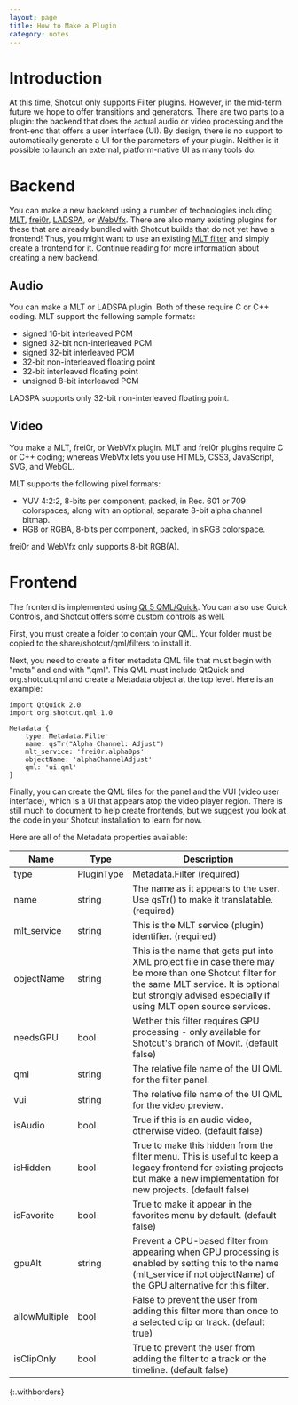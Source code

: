 ```yaml
---
layout: page
title: How to Make a Plugin
category: notes
---
```


Introduction
============

At this time, Shotcut only supports Filter plugins. However, in the mid-term
future we hope to offer transitions and generators. There are two parts to a
plugin: the backend that does the actual audio or video processing and the
front-end that offers a user interface (UI). By design, there is no support to
automatically generate a UI for the parameters of your plugin. Neither is it
possible to launch an external, platform-native UI as many tools do.

Backend
=======
You can make a new backend using a number of technologies including
[MLT](https://www.mltframework.org),
[frei0r](http://frei0r.dyne.org/codedoc/html/),
[LADSPA](https://en.wikipedia.org/w/index.php?title=LADSPA&oldid=696034724), or 
[WebVfx](https://www.mltframework.org/doxygen/webvfx/).
There are also many existing plugins for these
that are already bundled with Shotcut builds that do not yet have a frontend!
Thus, you might want to use an existing
[MLT filter](https://www.mltframework.org/bin/view/MLT/PluginsFilters)
and simply create a frontend for it. Continue reading for more information about
creating a new backend.

Audio
-----
You can make a MLT or LADSPA plugin. Both of these require C or C++ coding.
MLT support the following sample formats:

- signed 16-bit interleaved PCM
- signed 32-bit non-interleaved PCM
- signed 32-bit interleaved PCM
- 32-bit non-interleaved floating point
- 32-bit interleaved floating point
- unsigned 8-bit interleaved PCM

LADSPA supports only 32-bit non-interleaved floating point.

Video
-----
You make a MLT, frei0r, or WebVfx plugin. MLT and frei0r plugins require C or
C++ coding; whereas WebVfx lets you use HTML5, CSS3, JavaScript, SVG, and WebGL.

MLT supports the following pixel formats:

- YUV 4:2:2, 8-bits per component, packed, in Rec. 601 or 709 colorspaces; along
with an optional, separate 8-bit alpha channel bitmap.
- RGB or RGBA, 8-bits per component, packed, in sRGB colorspace.

frei0r and WebVfx only supports 8-bit RGB(A).

Frontend
========
The frontend is implemented using
[Qt 5 QML/Quick](http://doc.qt.io/qt-5/qtquick-index.html).
You can also use Quick Controls, and Shotcut offers some custom controls as well.

First, you must create a folder to contain your QML. Your folder must be copied
to the share/shotcut/qml/filters to install it.

Next, you need to create a filter metadata QML file that must begin with "meta"
and end with ".qml". This QML must include QtQuick and org.shotcut.qml and 
create a Metadata object at the top level. Here is an example:

    import QtQuick 2.0
    import org.shotcut.qml 1.0

    Metadata {
        type: Metadata.Filter
        name: qsTr("Alpha Channel: Adjust")
        mlt_service: 'frei0r.alpha0ps'
        objectName: 'alphaChannelAdjust'
        qml: 'ui.qml'
    }

Finally, you can create the QML files for the panel and the VUI (video user
interface), which is a UI that appears atop the video player region. There is
still much to document to help create frontends, but we suggest you look at the
code in your Shotcut installation to learn for now.

Here are all of the Metadata properties available:

| Name | Type | Description |
|------|------|-------------|
| type | PluginType | Metadata.Filter (required) |
| name | string | The name as it appears to the user. Use qsTr() to make it translatable. (required) |
| mlt_service | string | This is the MLT service (plugin) identifier. (required) |
| objectName | string | This is the name that gets put into XML project file in case there may be more than one Shotcut filter for the same MLT service. It is optional but strongly advised especially if using MLT open source services. |
| needsGPU | bool | Wether this filter requires GPU processing - only available for Shotcut's branch of Movit. (default false) |
| qml | string | The relative file name of the UI QML for the filter panel. |
| vui | string | The relative file name of the UI QML for the video preview. |
| isAudio | bool | True if this is an audio video, otherwise video. (default false) |
| isHidden | bool | True to make this hidden from the filter menu. This is useful to keep a legacy frontend for existing projects but make a new implementation for new projects. (default false) |
| isFavorite | bool | True to make it appear in the favorites menu by default. (default false) |
| gpuAlt | string | Prevent a CPU-based filter from appearing when GPU processing is enabled by setting this to the name (mlt_service if not objectName) of the GPU alternative for this filter. |
| allowMultiple | bool | False to prevent the user from adding this filter more than once to a selected clip  or track. (default true) |
| isClipOnly | bool | True to prevent the user from adding the filter to a track or the timeline. (default false) |
{:.withborders}
